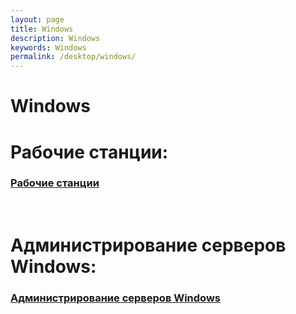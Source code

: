 ```yaml
---
layout: page
title: Windows
description: Windows
keywords: Windows
permalink: /desktop/windows/
---
```


# Windows

# Рабочие станции:

### [Рабочие станции](/desktop/windows/desktops/)

<br/>

# Администрирование серверов Windows:

### [Администрирование серверов Windows](/adm/windows/servers/)
